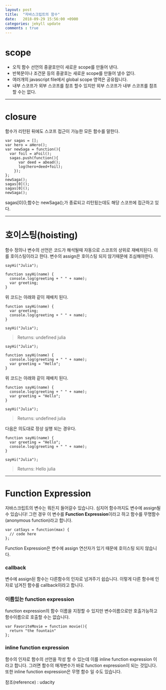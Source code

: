 ```yaml
---
layout: post
title:  "자바스크립트의 함수"
date:   2018-09-29 15:56:00 +0900
categories: jekyll update
comments : true
---
```


# scope

* 오직 함수 선언의 중괄호만이 새로운 scope를 만들어 낸다.
* 반복문이나 조건문 등의 중괄호는 새로운 scope를 만들어 낼수 없다.
* 여러개의 javascript file에서 global scope 영역은 공유됩니다.
* 내부 스코프가 외부 스코프를 참조 할수 있지만 외부 스코프가 내부 스코프를 참조 할 수는 없다.

---
# closure

함수가 리턴된 뒤에도 스코프 접근이 가능한 모든 함수를 말한다.
```
var sagas = [];
var hero = aHero();
var newSaga = function(){
  var foil = aFoil();
  sagas.push(function(){
      var deed = aDead();
      log(hero+deed+foil);
    });
};
newSaga();
sagas[0]();
sagas[0]();
newSaga();
```
sagas[0]\();함수는 newSaga();가 종료되고 리턴됬는데도 해당 스코프에 접근하고 있다.

---
# 호이스팅(hoisting)

함수 정의나 변수의 선언은 코드가 해석될때 자동으로 스코프의 상위로 재배치된다. 이를 호이스팅이라고 한다. 변수의 assign은 호이스팅 되지 않기때문에 조심해야한다.
```
sayHi("Julia");

function sayHi(name) {
  console.log(greeting + " " + name);
  var greeting;
}
```
위 코드는 아래와 같이 재배치 된다.
```
function sayHi(name) {
  var greeting;
  console.log(greeting + " " + name);
}

sayHi("Julia");
```
>Returns: undefined julia

```
sayHi("Julia");

function sayHi(name) {
  console.log(greeting + " " + name);
  var greeting = "Hello";
}
```
위 코드는 아래와 같이 재배치 된다.
```
function sayHi(name) {
  console.log(greeting + " " + name);
  var greeting = "Hello";
}

sayHi("Julia");
```
>Returns: undefined julia

다음은 의도대로 정상 실행 되는 경우다.
```
function sayHi(name) {
  var greeting = "Hello";
  console.log(greeting + " " + name);
}

sayHi("Julia");
```
>Returns: Hello julia

---

# Function Expression

자바스크립트의 변수는 뭐든지 들어갈수 있습니다. 심지어 함수까지도 변수에 assign될수 있습니다! 그런 경우 이 변수를 **Function Expression**이라고 하고 함수를 무명함수(anonymous function)라고 합니다.
```
var catSays = function(max) {
  // code here
};
```

Function Expression은 변수에 assign 연산자가 있기 때문에 호이스팅 되지 않습니다.

### callback

변수에 assign된 함수는 다른함수의 인자로 넘겨주기 쉽습니다. 이렇게 다른 함수에 인자로 넘겨진 함수를 callback이라고 합니다.

### 이름있는 function expression
function expression의 함수 이름을 지정할 수 있지만 변수이름으로만 호출가능하고 함수이름으로 호출할 수는 없습니다.
```
var FavoriteMovie = function movie(){
  return "the fountain"
};
```

### inline function expression

함수의 인자로 함수의 선언을 작성 할 수 있는데 이를 inline function expression 이라고 합니다. 그러면 함수의 매개변수가 바로 function expression이 되는 것입니다. 또한 inline function expression은 무명 함수 일 수도 있습니다.


참조(reference) : udacity
